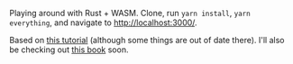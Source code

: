 Playing around with Rust + WASM. Clone, run `yarn install`, `yarn everything`, and navigate to [http://localhost:3000/](http://localhost:3000/).

Based on [this tutorial](https://www.fullstackreact.com/articles/rust-react-and-web-assembly/) (although some things are out of date there). I'll also be checking out [this book](https://rustwasm.github.io/book/introduction.html) soon.
